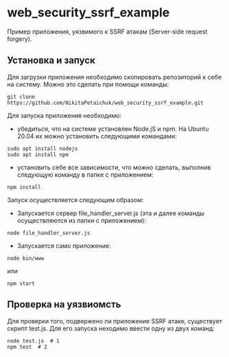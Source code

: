 # web_security_ssrf_example
Пример приложения, уязвимого к SSRF атакам (Server-side request forgery).

## Установка и запуск

Для загрузки приложения необходимо скопировать репозиторий к себе на систему. Можно это сделать при помощи команды:

```shell
git clone https://github.com/NikitaPetaichuk/web_security_ssrf_example.git
```

Для запуска приложения необходимо:

* убедиться, что на системе установлен Node.jS и npm. На Ubuntu 20.04 их можно установить следующими командами:

```shell
sudo apt install nodejs
sudo apt install npm
```

* установить себе все зависимости, что можно сделать, выполнив следующую команду в папке с приложением:

```shell
npm install
```

Запуск осуществляется следующим образом:

* Запускается сервер file_handler_server.js (эта и далее команды осуществляются из папки с приложением):

```shell
node file_handler_server.js
```

* Запускается само приложение:

```shell
node bin/www
```

или

```shell
npm start
```


## Проверка на уязвиомсть

Для проверки того, подвержено ли приложение SSRF атаке, существует скрипт test.js. Для его запуска неходимо ввести одну из двух команд:

```shell
node test.js  # 1
npm test  # 2
```
